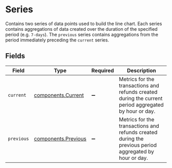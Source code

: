 # Series

Contains two series of data points used to build the line chart. Each series contains aggregations of data created over the duration of the specified period (e.g. `7-days`). The `previous` series contains aggregations from the period immediately preceding the `current` series.


## Fields

| Field                                                                                                  | Type                                                                                                   | Required                                                                                               | Description                                                                                            |
| ------------------------------------------------------------------------------------------------------ | ------------------------------------------------------------------------------------------------------ | ------------------------------------------------------------------------------------------------------ | ------------------------------------------------------------------------------------------------------ |
| `current`                                                                                              | [components.Current](../../models/components/current.md)                                               | :heavy_minus_sign:                                                                                     | Metrics for the transactions and refunds created during the current period aggregated by hour or day.  |
| `previous`                                                                                             | [components.Previous](../../models/components/previous.md)                                             | :heavy_minus_sign:                                                                                     | Metrics for the transactions and refunds created during the previous period aggregated by hour or day. |